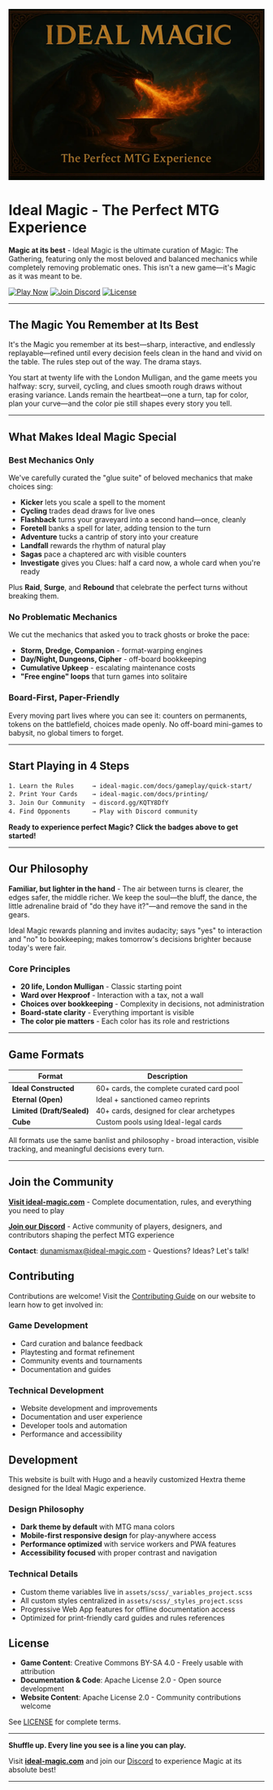 <p align="center">
  <img src="static/images/ideal-magic-main.webp" alt="Ideal Magic - The Perfect MTG Experience" width="600" />
</p>

# Ideal Magic - The Perfect MTG Experience

**Magic at its best** - Ideal Magic is the ultimate curation of Magic: The Gathering, featuring only the most beloved and balanced mechanics while completely removing problematic ones. This isn't a new game—it's Magic as it was meant to be.

[![Play Now](https://img.shields.io/badge/Play_Now-ideal--magic.com-50fa7b?style=for-the-badge&labelColor=0b0b0b)](https://ideal-magic.com)
[![Join Discord](https://img.shields.io/badge/Join_Discord-Community-8839ef?style=for-the-badge&labelColor=0b0b0b)](https://discord.gg/DvHRY8h3rs)
[![License](https://img.shields.io/badge/License-CC_BY--SA_4.0-a6e3a1?style=for-the-badge&labelColor=0b0b0b)](LICENSE)

---

## **The Magic You Remember at Its Best**

It's the Magic you remember at its best—sharp, interactive, and endlessly replayable—refined until every decision feels clean in the hand and vivid on the table. The rules step out of the way. The drama stays.

You start at twenty life with the London Mulligan, and the game meets you halfway: scry, surveil, cycling, and clues smooth rough draws without erasing variance. Lands remain the heartbeat—one a turn, tap for color, plan your curve—and the color pie still shapes every story you tell.

---

## **What Makes Ideal Magic Special**

### **Best Mechanics Only**

We've carefully curated the "glue suite" of beloved mechanics that make choices sing:

- **Kicker** lets you scale a spell to the moment
- **Cycling** trades dead draws for live ones
- **Flashback** turns your graveyard into a second hand—once, cleanly
- **Foretell** banks a spell for later, adding tension to the turn
- **Adventure** tucks a cantrip of story into your creature
- **Landfall** rewards the rhythm of natural play
- **Sagas** pace a chaptered arc with visible counters
- **Investigate** gives you Clues: half a card now, a whole card when you're ready

Plus **Raid**, **Surge**, and **Rebound** that celebrate the perfect turns without breaking them.

### **No Problematic Mechanics**

We cut the mechanics that asked you to track ghosts or broke the pace:

- **Storm, Dredge, Companion** - format-warping engines
- **Day/Night, Dungeons, Cipher** - off-board bookkeeping
- **Cumulative Upkeep** - escalating maintenance costs
- **"Free engine" loops** that turn games into solitaire

### **Board-First, Paper-Friendly**

Every moving part lives where you can see it: counters on permanents, tokens on the battlefield, choices made openly. No off-board mini-games to babysit, no global timers to forget.

---

## **Start Playing in 4 Steps**

```sh
1. Learn the Rules     → ideal-magic.com/docs/gameplay/quick-start/
2. Print Your Cards    → ideal-magic.com/docs/printing/
3. Join Our Community  → discord.gg/KQTY8DfY
4. Find Opponents      → Play with Discord community
```

**Ready to experience perfect Magic?** **Click the badges above to get started!**

---

## **Our Philosophy**

**Familiar, but lighter in the hand** - The air between turns is clearer, the edges safer, the middle richer. We keep the soul—the bluff, the dance, the little adrenaline braid of "do they have it?"—and remove the sand in the gears.

Ideal Magic rewards planning and invites audacity; says "yes" to interaction and "no" to bookkeeping; makes tomorrow's decisions brighter because today's were fair.

### **Core Principles**

- **20 life, London Mulligan** - Classic starting point
- **Ward over Hexproof** - Interaction with a tax, not a wall
- **Choices over bookkeeping** - Complexity in decisions, not administration
- **Board-state clarity** - Everything important is visible
- **The color pie matters** - Each color has its role and restrictions

---

## **Game Formats**

| Format | Description |
|--------|-------------|
| **Ideal Constructed** | 60+ cards, the complete curated card pool |
| **Eternal (Open)** | Ideal + sanctioned cameo reprints |
| **Limited (Draft/Sealed)** | 40+ cards, designed for clear archetypes |
| **Cube** | Custom pools using Ideal-legal cards |

All formats use the same banlist and philosophy - broad interaction, visible tracking, and meaningful decisions every turn.

---

## **Join the Community**

**[Visit ideal-magic.com](https://ideal-magic.com)** - Complete documentation, rules, and everything you need to play

**[Join our Discord](https://discord.gg/DvHRY8h3rs)** - Active community of players, designers, and contributors shaping the perfect MTG experience

**Contact**: [dunamismax@ideal-magic.com](mailto:dunamismax@ideal-magic.com) - Questions? Ideas? Let's talk!

## Contributing

Contributions are welcome! Visit the [Contributing Guide](https://ideal-magic.com/docs/contributing/) on our website to learn how to get involved in:

### Game Development

- Card curation and balance feedback
- Playtesting and format refinement
- Community events and tournaments
- Documentation and guides

### Technical Development

- Website development and improvements
- Documentation and user experience
- Developer tools and automation
- Performance and accessibility

## Development

This website is built with Hugo and a heavily customized Hextra theme designed for the Ideal Magic experience.

### Design Philosophy

- **Dark theme by default** with MTG mana colors
- **Mobile-first responsive design** for play-anywhere access
- **Performance optimized** with service workers and PWA features
- **Accessibility focused** with proper contrast and navigation

### Technical Details

- Custom theme variables live in `assets/scss/_variables_project.scss`
- All custom styles centralized in `assets/scss/_styles_project.scss`
- Progressive Web App features for offline documentation access
- Optimized for print-friendly card guides and rules references

## License

- **Game Content**: Creative Commons BY-SA 4.0 - Freely usable with attribution
- **Documentation & Code**: Apache License 2.0 - Open source development
- **Website Content**: Apache License 2.0 - Community contributions welcome

See [LICENSE](LICENSE) for complete terms.

---

**Shuffle up. Every line you see is a line you can play.**

Visit **[ideal-magic.com](https://ideal-magic.com)** and join our [Discord](https://discord.gg/DvHRY8h3rs) to experience Magic at its absolute best!

---

<!-- Deployment handled by Cloudflare Pages build (hugo). No GitHub Actions. -->
